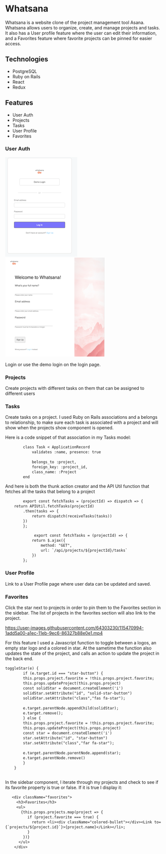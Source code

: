 # Whatsana

Whatsana is a website clone of the project management tool Asana. Whatsana allows users to organize, create, and manage projects and tasks. It also has a User profile feature where the user can edit their information, and a Favorites feature where favorite projects can be pinned for easier access.

## Technologies

* PostgreSQL
* Ruby on Rails
* React
* Redux

## Features

* User Auth
* Projects
* Tasks
* User Profile
* Favorites

### User Auth

![alt text](https://github.com/timjkim210/Whatsana/blob/master/readme_assets/login.png "login") ![alt text](https://github.com/timjkim210/Whatsana/blob/master/readme_assets/signin.png "login")

Login or use the demo login on the login page.

### Projects

Create projects with different tasks on them that can be assigned to different users

### Tasks

Create tasks on a project. I used Ruby on Rails associations and a belongs to relationship, to make sure each task is associated with a project and will show when the projects show component is opened.

Here is a code snippet of that association in my Tasks model:

```
        class Task < ApplicationRecord
            validates :name, presence: true

            belongs_to :project,
            foreign_key: :project_id,
            class_name: :Project
        end
```

And here is both the thunk action creator and the API Util function that fetches all the tasks that belong to a project

```
        export const fetchTasks = (projectId) => dispatch => {
    return APIUtil.fetchTasks(projectId)
        .then(tasks => {
            return dispatch(receiveTasks(tasks))
        })
        };

```

```
             export const fetchTasks = (projectId) => {
            return $.ajax({
                method: "GET",
                url: `/api/projects/${projectId}/tasks`
            })
        };   
```


### User Profile

Link to a User Profile page where user data can be updated and saved.

### Favorites

Click the star next to projects in order to pin them to the Favorites section in the sidebar. The list of projects in the favorites section will also link to the project.

https://user-images.githubusercontent.com/64303230/115470994-1add5a00-a1ec-11eb-9ec6-86327b88e0e1.mp4

For this feature I used a Javascript function to toggle between a logos, an empty star logo and a colored in star. At the sametime the function also updates the state of the project, and calls an action to update the project in the back end.

```
toggleStar(e) {
        if (e.target.id === "star-button") {
        this.props.project.favorite = !this.props.project.favorite;
        this.props.updateProject(this.props.project)
        const solidStar = document.createElement('i')
        solidStar.setAttribute("id", "solid-star-button")
        solidStar.setAttribute("class","fas fa-star");

        e.target.parentNode.appendChild(solidStar);
        e.target.remove();
        } else {
        this.props.project.favorite = !this.props.project.favorite;
        this.props.updateProject(this.props.project)
        const star = document.createElement('i')
        star.setAttribute("id", "star-button")
        star.setAttribute("class","far fa-star");

        e.target.parentNode.parentNode.append(star);
        e.target.parentNode.remove()
        }
    }
    
```
   
   In the sidebar component, I iterate through my projects and check to see if its favorite property is true or false. If it is true I display it:
   
```
   <div className="favorites">
     <h3>Favorites</h3>
     <ul>
       {this.props.projects.map(project => {
          if (project.favorite === true) {
            return <li><div className="colored-bullet"></div><Link to={`projects/${project.id}`}>{project.name}</Link></li>;
          }
        })}
      </ul>
    </div>
```
   
   
   
